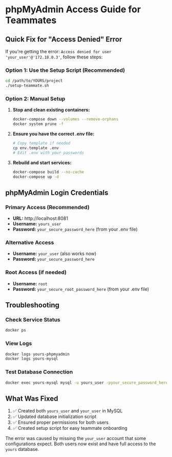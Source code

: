 # phpMyAdmin Access Guide for Teammates

## Quick Fix for "Access Denied" Error

If you're getting the error: `Access denied for user 'your_user'@'172.18.0.3'`, follow these steps:

### Option 1: Use the Setup Script (Recommended)

```bash
cd /path/to/YOURS/project
./setup-teammate.sh
```

### Option 2: Manual Setup

1. **Stop and clean existing containers:**

   ```bash
   docker-compose down --volumes --remove-orphans
   docker system prune -f
   ```

2. **Ensure you have the correct .env file:**

   ```bash
   # Copy template if needed
   cp env.template .env
   # Edit .env with your passwords
   ```

3. **Rebuild and start services:**
   ```bash
   docker-compose build --no-cache
   docker-compose up -d
   ```

## phpMyAdmin Login Credentials

### Primary Access (Recommended)

- **URL:** http://localhost:8081
- **Username:** `yours_user`
- **Password:** `your_secure_password_here` (from your .env file)

### Alternative Access

- **Username:** `your_user` (also works now)
- **Password:** `your_secure_password_here`

### Root Access (if needed)

- **Username:** `root`
- **Password:** `your_secure_root_password_here` (from your .env file)

## Troubleshooting

### Check Service Status

```bash
docker ps
```

### View Logs

```bash
docker logs yours-phpmyadmin
docker logs yours-mysql
```

### Test Database Connection

```bash
docker exec yours-mysql mysql -u yours_user -pyour_secure_password_here -e "SELECT 'Connection OK' as status;"
```

## What Was Fixed

1. ✅ Created both `yours_user` and `your_user` in MySQL
2. ✅ Updated database initialization script
3. ✅ Ensured proper permissions for both users
4. ✅ Created setup script for easy teammate onboarding

The error was caused by missing the `your_user` account that some configurations expect. Both users now exist and have full access to the `yours` database.
